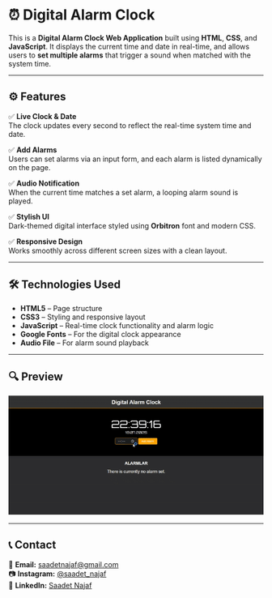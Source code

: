 # ⏰ Digital Alarm Clock

This is a **Digital Alarm Clock Web Application** built using **HTML**, **CSS**, and **JavaScript**. It displays the current time and date in real-time, and allows users to **set multiple alarms** that trigger a sound when matched with the system time.

---

## ⚙️ Features

✅ **Live Clock & Date**  
The clock updates every second to reflect the real-time system time and date.

✅ **Add Alarms**  
Users can set alarms via an input form, and each alarm is listed dynamically on the page.

✅ **Audio Notification**  
When the current time matches a set alarm, a looping alarm sound is played.

✅ **Stylish UI**  
Dark-themed digital interface styled using **Orbitron** font and modern CSS.

✅ **Responsive Design**  
Works smoothly across different screen sizes with a clean layout.

---

## 🛠 Technologies Used

- **HTML5** – Page structure  
- **CSS3** – Styling and responsive layout  
- **JavaScript** – Real-time clock functionality and alarm logic  
- **Google Fonts** – For the digital clock appearance  
- **Audio File** – For alarm sound playback  

---

## 🔍 Preview

![Alarm Clock Preview](alarmclock.gif)

---

## 📞 Contact

📩 **Email:** [saadetnajaf@gmail.com](mailto:saadetnajaf@gmail.com)  
📷 **Instagram:** [@saadet_najaf](https://www.instagram.com/saadet_najaf)  
💼 **LinkedIn:** [Saadet Najaf](https://www.linkedin.com/in/saadetnajaf/)
